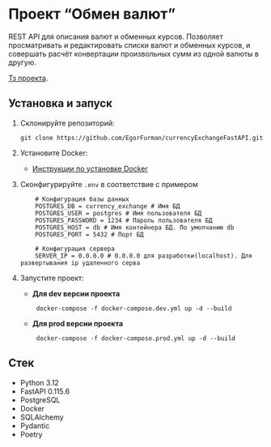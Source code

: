 # Проект “Обмен валют”

REST API для описания валют и обменных курсов. Позволяет просматривать и редактировать списки валют и обменных курсов, и совершать расчёт конвертации произвольных сумм из одной валюты в другую.

[Тз проекта](https://zhukovsd.github.io/python-backend-learning-course/projects/currency-exchange/).


## Установка и запуск

1. Склонируйте репозиторий:
    
    ```shell
    git clone https://github.com/EgorFurman/currencyExchangeFastAPI.git
    ```
    
2. Установите Docker:  
	- [Инструкции по установке Docker](https://docs.docker.com/desktop/)

3. Сконфигурируйте `.env` в соответствие с примером
	```
		# Конфигурация базы данных
		POSTGRES_DB = currency_exchange # Имя БД
		POSTGRES_USER = postgres # Имя пользователя БД
		POSTGRES_PASSWORD = 1234 # Пароль пользователя БД
		POSTGRES_HOST = db # Имя контейнера БД. По умолчанию db
		POSTGRES_PORT = 5432 # Порт БД
		
		# Конфигурация сервера
		SERVER_IP = 0.0.0.0 # 0.0.0.0 для разработки(localhost). Для развертывания ip удаленного серва
	```

4. Запустите проект:
	- **Для dev версии проекта**
	    ```shell
	     docker-compose -f docker-compose.dev.yml up -d --build
	    ```
	- **Для prod версии проекта**
	    ```shell
	     docker-compose -f docker-compose.prod.yml up -d --build
	    ```

## Стек
- Python 3.12
- FastAPI 0.115.6
- PostgreSQL
- Docker
- SQLAlchemy
- Pydantic
- Poetry